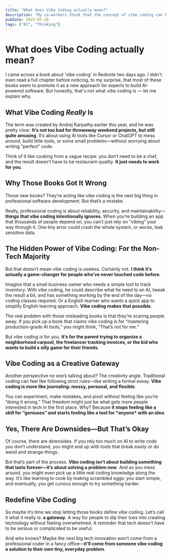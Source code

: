 ```yaml
---
title: "What does Vibe Coding actually mean?"
description: "My co-workers think that the concept of vibe coding can be applied to productivity. To be honest, I hate the term 'vibe coding'. It's probably misunderstood by so many individuals who aim to build AI-powered software. The term actually means that those who have never touched code can create their own tools to deal with their problems."
pubDate: 2025-07-20
tags: ["AI", "Thinking"]
---
```


# What does Vibe Coding actually mean?​

​​I came across a book about 'vibe coding' in Rednote two days ago. I didn't even read a full chapter before noticing, to my surprise, that most of these books seem to promote it as a new approach for experts to build AI-powered software. But honestly, that's not what vibe coding is — let me explain why.​​

## What Vibe Coding _Really_ Is

The term was created by Andrej Karpathy earlier this year, and he was pretty clear: **It’s not too bad for throwaway weekend projects, but still quite amusing**. It’s about using AI tools like Cursor or ChatGPT to mess around, build little tools, or solve small problems—without worrying about writing “perfect” code.

Think of it like cooking from a vague recipe: you don’t need to be a chef, and the result doesn’t have to be restaurant-quality. **It just needs to work for you**.

## Why Those Books Got It Wrong

Those new books? They’re acting like vibe coding is the next big thing in professional software development. But that’s a mistake.

Really, professional coding is about reliability, security, and maintainability—**things that vibe coding intentionally ignores**. When you’re building an app that thousands of people depend on, you can’t just rely on “vibing” your way through it. One tiny error could crash the whole system, or worse, leak sensitive data.

## The Hidden Power of Vibe Coding: For the Non-Tech Majority​

But that doesn’t mean vibe coding is useless. Certainly not. **I think it’s actually a game-changer for people who’ve never touched code before**.

Imagine that a small business owner who needs a simple tool to track inventory. With vibe coding, he could describe what he need to an AI, tweak the result a bit, and has something working by the end of the day—no coding classes required. Or a English learner who wants a quick app to simplify English learning approach. **Vibe coding makes that possible**.

The real problem with those misleading books is that they’re scaring people away. If you pick up a book that claims vibe coding is for “mastering production-grade AI tools,” you might think, “That’s not for me.”

But vibe coding _is_ for you. **It’s for the parent trying to organize a neighborhood carpool, the freelancer tracking invoices, or the kid who wants to build a silly game for their friends**.

## Vibe Coding as a Creative Gateway

Another perspective no one’s talking about? The creativity angle. Traditional coding can feel like following strict rules—like writing a formal essay. **Vibe coding is more like journaling: messy, personal, and flexible**.

You can experiment, make mistakes, and pivot without feeling like you’re “doing it wrong.” That freedom might just be what gets more people interested in tech in the first place. Why? Because **it stops feeling like a skill for “geniuses” and starts feeling like a tool for \***anyone**\* with an idea**.

## Yes, There Are Downsides—But That’s Okay

Of course, there are downsides. If you rely too much on AI to write code you don’t understand, you might end up with tools that break easily or do weird and strange things.

But that’s part of the process. **Vibe coding isn’t about building something that lasts forever—it’s about solving a problem now**. And as you mess around, you might even pick up a little real coding knowledge along the way. It’s like learning to cook by making scrambled eggs: you start simple, and eventually, you get curious enough to try something harder.

## Redefine Vibe Coding

So maybe it’s time we stop letting those books define vibe coding. Let’s call it what it really is: **a gateway**. A way for people to dip their toes into creating technology without feeling overwhelmed. A reminder that tech doesn’t have to be serious or complicated to be useful.

And who knows? Maybe the next big tech innovation won’t come from a professional coder in a fancy office—**it’ll come from someone vibe coding a solution to their own tiny, everyday problem**.

